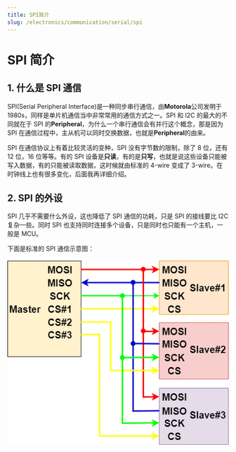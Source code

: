 ```yaml
---
title: SPI简介
slug: /electronics/communication/serial/spi
---
```


# SPI 简介

## 1. 什么是 SPI 通信

SPI(Serial Peripheral Interface)是一种同步串行通信，由**Motorola**公司发明于 1980s，同样是单片机通信当中非常常用的通信方式之一。SPI 和 I2C 的最大的不同就在于 SPI 的**Peripheral**，为什么一个串行通信会有并行这个概念，那是因为 SPI 在通信过程中，主从机可以同时交换数据，也就是**Peripheral**的由来。

SPI 在通信协议上有着比较灵活的变种，SPI 没有字节数的限制，除了 8 位，还有 12 位，16 位等等。有的 SPI 设备是**只读**，有的是**只写**，也就是说这些设备只能被写入数据，有的只能被读取数据，这时候就由标准的 4-wire 变成了 3-wire。在时钟线上也有很多变化，后面我再详细介绍。

## 2. SPI 的外设

SPI 几乎不需要什么外设，这也降低了 SPI 通信的功耗，只是 SPI 的接线要比 I2C 复杂一些。同时 SPI 也支持同时连接多个设备，只是同时也只能有一个主机，一般是 MCU。

下面是标准的 SPI 通信示意图：

![SPI Bus](./images/0-1.png)
